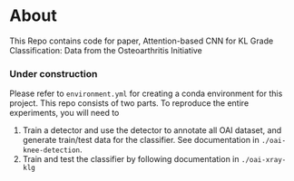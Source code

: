 # About
This Repo contains code for paper, Attention-based CNN for KL Grade Classification: Data from the Osteoarthritis Initiative
### Under construction
Please refer to `environment.yml` for creating a conda environment for this project. This repo consists of two parts. To reproduce the entire experiments, you will need to
1. Train a detector and use the detector to annotate all OAI dataset, and generate train/test data for the classifier. See documentation in `./oai-knee-detection`.
2. Train and test the classifier by following documentation in `./oai-xray-klg`
